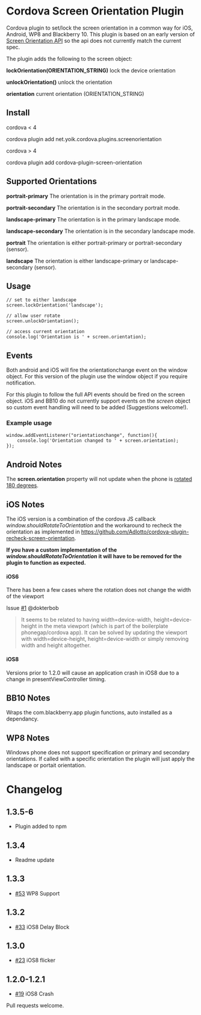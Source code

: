 # Cordova Screen Orientation Plugin

Cordova plugin to set/lock the screen orientation in a common way for iOS, Android, WP8 and Blackberry 10.  This plugin is based on an early version of [Screen Orientation API](http://www.w3.org/TR/screen-orientation/) so the api does not currently match the current spec.

The plugin adds the following to the screen object:

__lockOrientation(ORIENTATION_STRING)__
lock the device orientation

__unlockOrientation()__
unlock the orientation

__orientation__
current orientation (ORIENTATION_STRING)

## Install

cordova < 4

cordova plugin add net.yoik.cordova.plugins.screenorientation

cordova > 4

cordova plugin add cordova-plugin-screen-orientation

## Supported Orientations

__portrait-primary__
The orientation is in the primary portrait mode.

__portrait-secondary__
The orientation is in the secondary portrait mode.

__landscape-primary__
The orientation is in the primary landscape mode.

__landscape-secondary__
The orientation is in the secondary landscape mode.

__portrait__
The orientation is either portrait-primary or portrait-secondary (sensor).

__landscape__
The orientation is either landscape-primary or landscape-secondary (sensor).

## Usage

    // set to either landscape
    screen.lockOrientation('landscape');

    // allow user rotate
    screen.unlockOrientation();

    // access current orientation
    console.log('Orientation is ' + screen.orientation);

## Events

Both android and iOS will fire the orientationchange event on the window object.
For this version of the plugin use the window object if you require notification.


For this plugin to follow the full API events should be fired on the screen object.
iOS and BB10 do not currently support events on the _screen_ object so custom event
handling will need to be added (Suggestions welcome!).

### Example usage

    window.addEventListener("orientationchange", function(){
        console.log('Orientation changed to ' + screen.orientation);
    });

## Android Notes

The __screen.orientation__ property will not update when the phone is [rotated 180 degrees](http://www.quirksmode.org/dom/events/orientationchange.html).

## iOS Notes

The iOS version is a combination of the cordova JS callback _window.shouldRotateToOrientation_ and the workaround to recheck the orientation as implemented in https://github.com/Adlotto/cordova-plugin-recheck-screen-orientation.

__If you have a custom implementation of the _window.shouldRotateToOrientation_ it will have to be removed for the plugin to function as expected.__

#### iOS6

There has been a few cases where the rotation does not change the width of the viewport

Issue [#1](https://github.com/gbenvenuti/cordova-plugin-screen-orientation/issues/1) @dokterbob

>It seems to be related to having width=device-width, height=device-height in the meta viewport (which is part of the boilerplate phonegap/cordova app). It can be solved by updating the viewport with width=device-height, height=device-width or simply removing width and height altogether.

#### iOS8

Versions prior to 1.2.0 will cause an application crash in iOS8 due to a change in presentViewController timing.

## BB10 Notes

Wraps the com.blackberry.app plugin functions, auto installed as a dependancy.

## WP8 Notes

Windows phone does not support specification or primary and secondary orientations.  If called with a specific orientation the plugin will just apply the landscape or portait orientation.

# Changelog

## 1.3.5-6
* Plugin added to npm

## 1.3.4
* Readme update

## 1.3.3
* [#53](https://github.com/gbenvenuti/cordova-plugin-screen-orientation/pull/53) WP8 Support

## 1.3.2

* [#33](https://github.com/gbenvenuti/cordova-plugin-screen-orientation/issues/33) iOS8 Delay Block

## 1.3.0

* [#23](https://github.com/gbenvenuti/cordova-plugin-screen-orientation/issues/23) iOS8 flicker

## 1.2.0-1.2.1

* [#19](https://github.com/gbenvenuti/cordova-plugin-screen-orientation/issues/19) iOS8 Crash



Pull requests welcome.
